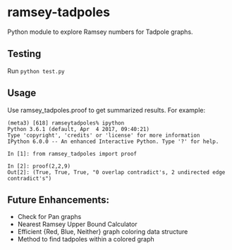 ramsey-tadpoles
==============

Python module to explore Ramsey numbers for Tadpole graphs.

## Testing
Run `python test.py`

## Usage
Use ramsey_tadpoles.proof to get summarized results. For example:
```
(meta3) [618] ramseytadpoles% ipython
Python 3.6.1 (default, Apr  4 2017, 09:40:21)
Type 'copyright', 'credits' or 'license' for more information
IPython 6.0.0 -- An enhanced Interactive Python. Type '?' for help.

In [1]: from ramsey_tadpoles import proof

In [2]: proof(2,2,9)
Out[2]: (True, True, True, "0 overlap contradict's, 2 undirected edge contradict's")
```

## Future Enhancements:
* Check for Pan graphs
* Nearest Ramsey Upper Bound Calculator
* Efficient {Red, Blue, Neither} graph coloring data structure
* Method to find tadpoles within a colored graph

